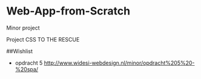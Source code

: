 # Web-App-from-Scratch
Minor project

Project CSS TO THE RESCUE

##Wishlist
* opdracht 5 http://www.widesi-webdesign.nl/minor/opdracht%205%20-%20spa/
